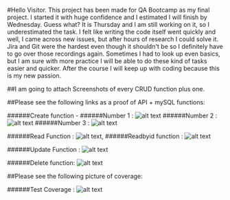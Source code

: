#Hello Visitor.
This project has been made for QA Bootcamp as my final project.
I started it with huge confidence and I estimated I will finish by Wednesday. Guess what? It is Thursday and I am still working on it, so I underestimated the task.
I felt like writing the code itself went quickly and well, I came across new issues, but after hours of research I could solve it.
Jira and Git were the hardest even though it shouldn't be so I definitely have to go over those recordings again.
Sometimes I had to look up even basics, but I am sure with more practice I will be able to do these kind of tasks easier and quicker. After the course I will keep up with coding because this is my new passion.

##I am going to attach Screenshots of every CRUD function plus one.

##Please see the following links as a proof of API + mySQL functions:

######Create function - ######Number 1 : ![alt text](https://i.imgur.com/sS9uEHf.png) 
######Number 2 : ![alt text](https://i.imgur.com/hhB3jQZ.png) ######Number 3 : ![alt text](https://i.imgur.com/yfCHPdD.png)

######Read Function : ![alt text](https://i.imgur.com/XLWd1uW.png), ######Readbyid function : ![alt text](https://i.imgur.com/P4eSkgZ.png)

######Update Function : ![alt text](https://i.imgur.com/Ohrzvx6.png)

######Delete function: ![alt text](https://i.imgur.com/fOMINXo.png)

##Please see the following picture of coverage:

######Test Coverage : ![alt text](https://i.imgur.com/KcFvRc0.jpg)
